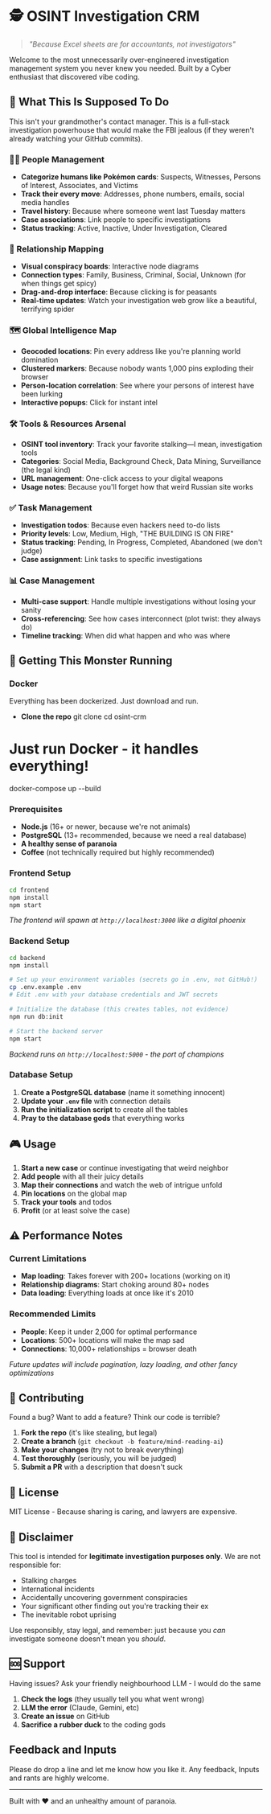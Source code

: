 # 🕵️ OSINT Investigation CRM

> *"Because Excel sheets are for accountants, not investigators"*

Welcome to the most unnecessarily over-engineered investigation management system you never knew you needed. Built by a Cyber enthusiast that discovered vibe coding. 

## 🎯 What This Is Supposed To Do

This isn't your grandmother's contact manager. This is a full-stack investigation powerhouse that would make the FBI jealous (if they weren't already watching your GitHub commits).

### 🧑‍💼 People Management
- **Categorize humans like Pokémon cards**: Suspects, Witnesses, Persons of Interest, Associates, and Victims
- **Track their every move**: Addresses, phone numbers, emails, social media handles
- **Travel history**: Because where someone went last Tuesday matters
- **Case associations**: Link people to specific investigations
- **Status tracking**: Active, Inactive, Under Investigation, Cleared

### 🔗 Relationship Mapping
- **Visual conspiracy boards**: Interactive node diagrams
- **Connection types**: Family, Business, Criminal, Social, Unknown (for when things get spicy)
- **Drag-and-drop interface**: Because clicking is for peasants
- **Real-time updates**: Watch your investigation web grow like a beautiful, terrifying spider

### 🗺️ Global Intelligence Map
- **Geocoded locations**: Pin every address like you're planning world domination
- **Clustered markers**: Because nobody wants 1,000 pins exploding their browser
- **Person-location correlation**: See where your persons of interest have been lurking
- **Interactive popups**: Click for instant intel

### 🛠️ Tools & Resources Arsenal
- **OSINT tool inventory**: Track your favorite stalking—I mean, investigation tools
- **Categories**: Social Media, Background Check, Data Mining, Surveillance (the legal kind)
- **URL management**: One-click access to your digital weapons
- **Usage notes**: Because you'll forget how that weird Russian site works

### ✅ Task Management
- **Investigation todos**: Because even hackers need to-do lists
- **Priority levels**: Low, Medium, High, "THE BUILDING IS ON FIRE"
- **Status tracking**: Pending, In Progress, Completed, Abandoned (we don't judge)
- **Case assignment**: Link tasks to specific investigations

### 📊 Case Management
- **Multi-case support**: Handle multiple investigations without losing your sanity
- **Cross-referencing**: See how cases interconnect (plot twist: they always do)
- **Timeline tracking**: When did what happen and who was where

## 🚀 Getting This Monster Running

### Docker
Everything has been dockerized. Just download and run.
- **Clone the repo**
git clone <repo-url>
cd osint-crm

# Just run Docker - it handles everything!
docker-compose up --build

### Prerequisites
- **Node.js** (16+ or newer, because we're not animals)
- **PostgreSQL** (13+ recommended, because we need a real database)
- **A healthy sense of paranoia**
- **Coffee** (not technically required but highly recommended)

### Frontend Setup
```bash
cd frontend
npm install
npm start
```

*The frontend will spawn at `http://localhost:3000` like a digital phoenix*

### Backend Setup
```bash
cd backend
npm install

# Set up your environment variables (secrets go in .env, not GitHub!)
cp .env.example .env
# Edit .env with your database credentials and JWT secrets

# Initialize the database (this creates tables, not evidence)
npm run db:init

# Start the backend server
npm start
```

*Backend runs on `http://localhost:5000` - the port of champions*

### Database Setup
1. **Create a PostgreSQL database** (name it something innocent)
2. **Update your `.env` file** with connection details
3. **Run the initialization script** to create all the tables
4. **Pray to the database gods** that everything works

## 🎮 Usage

1. **Start a new case** or continue investigating that weird neighbor
2. **Add people** with all their juicy details
3. **Map their connections** and watch the web of intrigue unfold
4. **Pin locations** on the global map
5. **Track your tools** and todos
6. **Profit** (or at least solve the case)

## ⚠️ Performance Notes

### Current Limitations
- **Map loading**: Takes forever with 200+ locations (working on it)
- **Relationship diagrams**: Start choking around 80+ nodes
- **Data loading**: Everything loads at once like it's 2010

### Recommended Limits
- **People**: Keep it under 2,000 for optimal performance
- **Locations**: 500+ locations will make the map sad
- **Connections**: 10,000+ relationships = browser death

*Future updates will include pagination, lazy loading, and other fancy optimizations*

## 🤝 Contributing

Found a bug? Want to add a feature? Think our code is terrible? 

1. **Fork the repo** (it's like stealing, but legal)
2. **Create a branch** (`git checkout -b feature/mind-reading-ai`)
3. **Make your changes** (try not to break everything)
4. **Test thoroughly** (seriously, you will be judged)
5. **Submit a PR** with a description that doesn't suck

## 📜 License

MIT License - Because sharing is caring, and lawyers are expensive.

## 🙈 Disclaimer

This tool is intended for **legitimate investigation purposes only**. We are not responsible for:
- Stalking charges
- International incidents
- Accidentally uncovering government conspiracies
- Your significant other finding out you're tracking their ex
- The inevitable robot uprising

Use responsibly, stay legal, and remember: just because you *can* investigate someone doesn't mean you *should*.

## 🆘 Support

Having issues? Ask your friendly neighbourhood LLM - I would do the same

1. **Check the logs** (they usually tell you what went wrong)
2. **LLM the error** (Claude, Gemini, etc)
3. **Create an issue** on GitHub
4. **Sacrifice a rubber duck** to the coding gods

## Feedback and Inputs
Please do drop a line and let me know how you like it. Any feedback, Inputs and rants are highly welcome.

---

Built with ❤️ and an unhealthy amount of paranoia.

